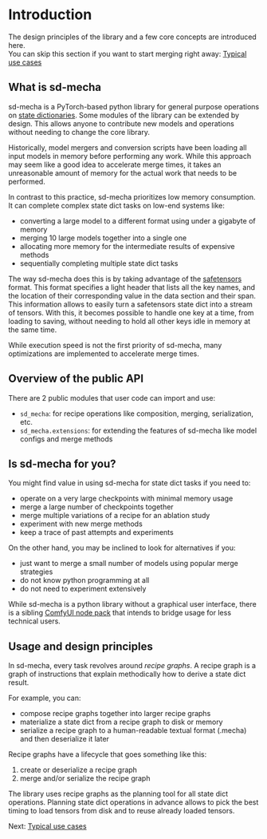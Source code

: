 # Introduction

The design principles of the library and a few core concepts are introduced here.  
You can skip this section if you want to start merging right away: [Typical use cases](1-typical-use-cases.md)

## What is sd-mecha

sd-mecha is a PyTorch-based python library for general purpose operations on [state dictionaries](https://pytorch.org/tutorials/recipes/recipes/what_is_state_dict.html).
Some modules of the library can be extended by design. This allows anyone to contribute new models and operations without needing to change the core library.

Historically, model mergers and conversion scripts have been loading all input models in memory before performing any work.
While this approach may seem like a good idea to accelerate merge times, it takes an unreasonable amount of memory for the actual work that needs to be performed.

In contrast to this practice, sd-mecha prioritizes low memory consumption. It can complete complex state dict tasks on low-end systems like:

- converting a large model to a different format using under a gigabyte of memory
- merging 10 large models together into a single one
- allocating more memory for the intermediate results of expensive methods
- sequentially completing multiple state dict tasks

The way sd-mecha does this is by taking advantage of the [safetensors](https://github.com/huggingface/safetensors) format.
This format specifies a light header that lists all the key names, and the location of their corresponding value in the data section and their span.
This information allows to easily turn a safetensors state dict into a stream of tensors.
With this, it becomes possible to handle one key at a time, from loading to saving, without needing to hold all other keys idle in memory at the same time.

While execution speed is not the first priority of sd-mecha, many optimizations are implemented to accelerate merge times.

## Overview of the public API

There are 2 public modules that user code can import and use:

- `sd_mecha`: for recipe operations like composition, merging, serialization, etc.
- `sd_mecha.extensions`: for extending the features of sd-mecha like model configs and merge methods


## Is sd-mecha for you?

You might find value in using sd-mecha for state dict tasks if you need to:

- operate on a very large checkpoints with minimal memory usage
- merge a large number of checkpoints together
- merge multiple variations of a recipe for an ablation study
- experiment with new merge methods
- keep a trace of past attempts and experiments

On the other hand, you may be inclined to look for alternatives if you:

- just want to merge a small number of models using popular merge strategies
- do not know python programming at all
- do not need to experiment extensively

While sd-mecha is a python library without a graphical user interface, there is a sibling [ComfyUI node pack](https://github.com/ljleb/comfy-mecha) that intends to bridge usage for less technical users.

## Usage and design principles

In sd-mecha, every task revolves around *recipe graphs*.
A recipe graph is a graph of instructions that explain methodically how to derive a state dict result.

For example, you can:

- compose recipe graphs together into larger recipe graphs
- materialize a state dict from a recipe graph to disk or memory
- serialize a recipe graph to a human-readable textual format (.mecha) and then deserialize it later

Recipe graphs have a lifecycle that goes something like this:

1. create or deserialize a recipe graph
2. merge and/or serialize the recipe graph

The library uses recipe graphs as the planning tool for all state dict operations.
Planning state dict operations in advance allows to pick the best timing to load tensors from disk and to reuse already loaded tensors.

Next: [Typical use cases](1-typical-use-cases.md)
